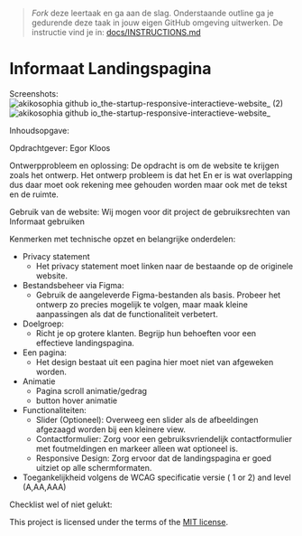 > _Fork_ deze leertaak en ga aan de slag. Onderstaande outline ga je gedurende deze taak in jouw eigen GitHub omgeving uitwerken. De instructie vind je in: [docs/INSTRUCTIONS.md](docs/INSTRUCTIONS.md)

# Informaat Landingspagina 

Screenshots:
![akikosophia github io_the-startup-responsive-interactieve-website_ (2)](https://github.com/Akikosophia/the-startup-responsive-interactieve-website/assets/144008863/e7726aeb-8b85-43f8-ad89-09b645134302)
![akikosophia github io_the-startup-responsive-interactieve-website_](https://github.com/Akikosophia/the-startup-responsive-interactieve-website/assets/144008863/f773bd95-f198-4180-a7b5-aa97fac5f051)

Inhoudsopgave:

Opdrachtgever: Egor Kloos

Ontwerpprobleem en oplossing: De opdracht is om de website te krijgen zoals het ontwerp. Het ontwerp probleem is dat het 
En er is wat overlapping dus daar moet ook rekening mee gehouden worden maar ook met de tekst en de ruimte. 

Gebruik van de website: Wij mogen voor dit project de gebruiksrechten van Informaat gebruiken

Kenmerken met technische opzet en belangrijke onderdelen:
* Privacy statement
    * Het privacy statement moet linken naar de bestaande op de originele website.
* Bestandsbeheer via Figma:
    * Gebruik de aangeleverde Figma-bestanden als basis. Probeer het ontwerp zo precies mogelijk te volgen, maar maak kleine aanpassingen als dat de functionaliteit verbetert.
* Doelgroep:
    * Richt je op grotere klanten. Begrijp hun behoeften voor een effectieve landingspagina.
* Een pagina:
    * Het design bestaat uit een pagina hier moet niet van afgeweken worden.
* Animatie
    * Pagina scroll animatie/gedrag
    * button hover animatie
* Functionaliteiten:
    * Slider (Optioneel): Overweeg een slider als de afbeeldingen afgezaagd worden bij een kleinere view.
    * Contactformulier: Zorg voor een gebruiksvriendelijk contactformulier met foutmeldingen en markeer alleen wat optioneel is.
    * Responsive Design: Zorg ervoor dat de landingspagina er goed uitziet op alle schermformaten.
* Toegankelijkheid volgens de WCAG specificatie versie ( 1 or 2) and level (A,AA,AAA) 


Checklist wel of niet gelukt:



This project is licensed under the terms of the [MIT license](./LICENSE).

